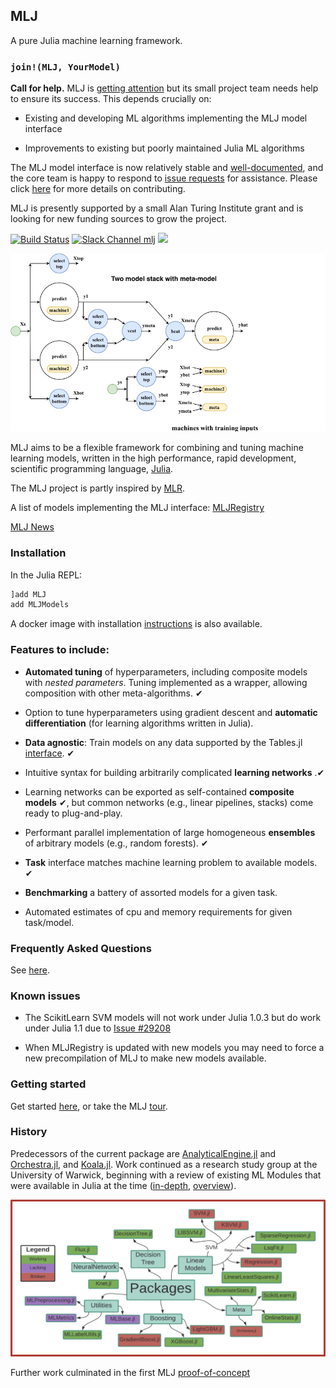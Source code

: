 ## MLJ

A pure Julia machine learning framework.

### `join!(MLJ, YourModel)`

**Call for help.** MLJ is [getting
attention](https://github.com/trending/julia?since=monthly) but its
small project team needs help to ensure its success. This depends
crucially on:

- Existing and developing ML algorithms implementing the MLJ model interface

- Improvements to existing but poorly maintained Julia ML algorithms 

The MLJ model interface is now relatively stable and
[well-documented](https://alan-turing-institute.github.io/MLJ.jl/dev/adding_models_for_general_use/),
and the core team is happy to respond to [issue requests](https://github.com/alan-turing-institute/MLJ.jl/issues) for
assistance. Please click [here](CONTRIBUTE.md) for more details on
contributing.

MLJ is presently supported by a small Alan Turing Institute grant and is looking for new funding sources to grow the project.

[![Build Status](https://travis-ci.com/alan-turing-institute/MLJ.jl.svg?branch=master)](https://travis-ci.com/alan-turing-institute/MLJ.jl)
[![Slack Channel mlj](https://img.shields.io/badge/chat-on%20slack-yellow.svg)](https://slackinvite.julialang.org/)
[![](https://img.shields.io/badge/docs-dev-blue.svg)](https://alan-turing-institute.github.io/MLJ.jl/dev/)

![](docs/src/two_model_stack.png)

MLJ aims to be a flexible framework for combining and tuning machine
learning models, written in the high performance, rapid development,
scientific programming language, [Julia](https://julialang.org). 


The MLJ project is partly inspired by [MLR](https://mlr.mlr-org.com/index.html).

A list of models implementing the MLJ interface:
[MLJRegistry](https://github.com/alan-turing-institute/MLJRegistry.jl/blob/dev/Models.toml)

[MLJ News](https://alan-turing-institute.github.io/MLJ.jl/dev/NEWS/)




### Installation

In the Julia REPL:

````julia
]add MLJ
add MLJModels
````

A docker image with installation [instructions](https://github.com/ysimillides/mlj-docker) is also available.


### Features to include:

- **Automated tuning** of hyperparameters, including
  composite models with *nested parameters*. Tuning implemented as a
  wrapper, allowing composition with other meta-algorithms. &#10004;

- Option to tune hyperparameters using gradient descent and **automatic
	differentiation** (for learning algorithms written in Julia).

- **Data agnostic**: Train models on any data supported by the Tables.jl 
[interface](https://github.com/JuliaData/Tables.jl). &#10004;

- Intuitive syntax for building arbitrarily complicated
  **learning networks** .&#10004;
  
- Learning networks can be exported as self-contained **composite models** &#10004;, but
  common networks (e.g., linear pipelines, stacks) come ready to plug-and-play.

- Performant parallel implementation of large homogeneous **ensembles**
  of arbitrary models (e.g., random forests). &#10004;

- **Task** interface matches machine learning problem to available models. &#10004; 

- **Benchmarking** a battery of assorted models for a given task.

- Automated estimates of cpu and memory requirements for given task/model.


### Frequently Asked Questions

See [here](docs/src/frequently_asked_questions.md).


### Known issues

- The ScikitLearn SVM models will not work under Julia 1.0.3 but do work under Julia 1.1 due to [Issue #29208](https://github.com/JuliaLang/julia/issues/29208)

- When MLJRegistry is updated with new models you may need to force a new
  precompilation of MLJ to make new models available.
  

### Getting started

Get started
[here](https://alan-turing-institute.github.io/MLJ.jl/dev/),
or take the MLJ [tour](docs/src/tour.ipynb).


### History

Predecessors of the current package are
[AnalyticalEngine.jl](https://github.com/tlienart/AnalyticalEngine.jl)
and [Orchestra.jl](https://github.com/svs14/Orchestra.jl), and
[Koala.jl](https://github.com/ablaom/Koala.jl). Work
continued as a research study group at the University of Warwick,
beginning with a review of existing ML Modules that were available in
Julia at the time ([in-depth](https://github.com/dominusmi/Julia-Machine-Learning-Review/tree/master/Educational),
[overview](https://github.com/dominusmi/Julia-Machine-Learning-Review/tree/master/Package%20Review)).

![alt text](material/packages.jpg)

Further work culminated in the first MLJ
[proof-of-concept](https://github.com/alan-turing-institute/MLJ.jl/tree/poc)



